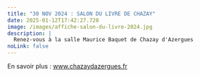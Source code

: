 ```yaml
---
title: "30 NOV 2024 : SALON DU LIVRE DE CHAZAY"
date: 2025-01-12T17:42:27.728
image: /images/affiche-salon-du-livre-2024.jpg
description: |
  Renez-vous à la salle Maurice Baquet de Chazay d'Azergues
noLink: false
---
```

En savoir plus : www.chazaydazergues.fr
